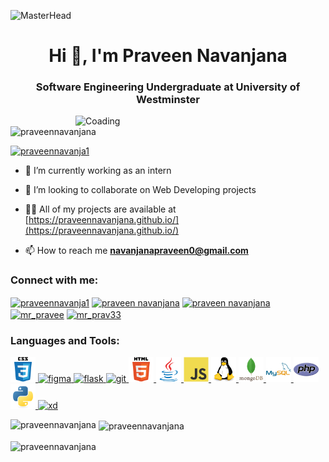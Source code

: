 ![MasterHead](![image](https://github.com/user-attachments/assets/325616f0-e0e1-433f-870c-799ca3ac7346)
)
<h1 align="center">Hi 👋, I'm Praveen Navanjana</h1>
<h3 align="center">Software Engineering Undergraduate at University of Westminster</h3>
<img align="right" alt=Coading width="400" src="https://cdn.filestackcontent.com/efbSR18hT5uRKuo0zoMA">

<p align="left"> <img src="https://komarev.com/ghpvc/?username=praveennavanjana&label=Profile%20views&color=0e75b6&style=flat" alt="praveennavanjana" /> </p>

<p align="left"> <a href="https://twitter.com/praveennavanja1" target="blank"><img src="https://img.shields.io/twitter/follow/praveennavanja1?logo=twitter&style=for-the-badge" alt="praveennavanja1" /></a> </p>

- 🔭 I’m currently working as an intern 

- 👯 I’m looking to collaborate on Web Developing projects 

- 👨‍💻 All of my projects are available at [https://praveennavanjana.github.io/](https://praveennavanjana.github.io/)

- 📫 How to reach me **navanjanapraveen0@gmail.com**

<h3 align="left">Connect with me:</h3>
<p align="left">
<a href="https://twitter.com/praveennavanja1" target="blank"><img align="center" src="https://raw.githubusercontent.com/rahuldkjain/github-profile-readme-generator/master/src/images/icons/Social/twitter.svg" alt="praveennavanja1" height="30" width="40" /></a>
<a href="https://linkedin.com/in/praveen navanjana" target="blank"><img align="center" src="https://raw.githubusercontent.com/rahuldkjain/github-profile-readme-generator/master/src/images/icons/Social/linked-in-alt.svg" alt="praveen navanjana" height="30" width="40" /></a>
<a href="https://fb.com/praveen navanjana" target="blank"><img align="center" src="https://raw.githubusercontent.com/rahuldkjain/github-profile-readme-generator/master/src/images/icons/Social/facebook.svg" alt="praveen navanjana" height="30" width="40" /></a>
<a href="https://instagram.com/mr_pravee" target="blank"><img align="center" src="https://raw.githubusercontent.com/rahuldkjain/github-profile-readme-generator/master/src/images/icons/Social/instagram.svg" alt="mr_pravee" height="30" width="40" /></a>
<a href="https://discord.gg/mr_prav33" target="blank"><img align="center" src="https://raw.githubusercontent.com/rahuldkjain/github-profile-readme-generator/master/src/images/icons/Social/discord.svg" alt="mr_prav33" height="30" width="40" /></a>
</p>

<h3 align="left">Languages and Tools:</h3>
<p align="left"> <a href="https://www.w3schools.com/css/" target="_blank" rel="noreferrer"> <img src="https://raw.githubusercontent.com/devicons/devicon/master/icons/css3/css3-original-wordmark.svg" alt="css3" width="40" height="40"/> </a> <a href="https://www.figma.com/" target="_blank" rel="noreferrer"> <img src="https://www.vectorlogo.zone/logos/figma/figma-icon.svg" alt="figma" width="40" height="40"/> </a> <a href="https://flask.palletsprojects.com/" target="_blank" rel="noreferrer"> <img src="https://www.vectorlogo.zone/logos/pocoo_flask/pocoo_flask-icon.svg" alt="flask" width="40" height="40"/> </a> <a href="https://git-scm.com/" target="_blank" rel="noreferrer"> <img src="https://www.vectorlogo.zone/logos/git-scm/git-scm-icon.svg" alt="git" width="40" height="40"/> </a> <a href="https://www.w3.org/html/" target="_blank" rel="noreferrer"> <img src="https://raw.githubusercontent.com/devicons/devicon/master/icons/html5/html5-original-wordmark.svg" alt="html5" width="40" height="40"/> </a> <a href="https://www.java.com" target="_blank" rel="noreferrer"> <img src="https://raw.githubusercontent.com/devicons/devicon/master/icons/java/java-original.svg" alt="java" width="40" height="40"/> </a> <a href="https://developer.mozilla.org/en-US/docs/Web/JavaScript" target="_blank" rel="noreferrer"> <img src="https://raw.githubusercontent.com/devicons/devicon/master/icons/javascript/javascript-original.svg" alt="javascript" width="40" height="40"/> </a> <a href="https://www.linux.org/" target="_blank" rel="noreferrer"> <img src="https://raw.githubusercontent.com/devicons/devicon/master/icons/linux/linux-original.svg" alt="linux" width="40" height="40"/> </a> <a href="https://www.mongodb.com/" target="_blank" rel="noreferrer"> <img src="https://raw.githubusercontent.com/devicons/devicon/master/icons/mongodb/mongodb-original-wordmark.svg" alt="mongodb" width="40" height="40"/> </a> <a href="https://www.mysql.com/" target="_blank" rel="noreferrer"> <img src="https://raw.githubusercontent.com/devicons/devicon/master/icons/mysql/mysql-original-wordmark.svg" alt="mysql" width="40" height="40"/> </a> <a href="https://www.php.net" target="_blank" rel="noreferrer"> <img src="https://raw.githubusercontent.com/devicons/devicon/master/icons/php/php-original.svg" alt="php" width="40" height="40"/> </a> <a href="https://www.python.org" target="_blank" rel="noreferrer"> <img src="https://raw.githubusercontent.com/devicons/devicon/master/icons/python/python-original.svg" alt="python" width="40" height="40"/> </a> <a href="https://www.adobe.com/products/xd.html" target="_blank" rel="noreferrer"> <img src="https://cdn.worldvectorlogo.com/logos/adobe-xd.svg" alt="xd" width="40" height="40"/> </a> </p>

<p><img align="left" src="https://github-readme-stats.vercel.app/api/top-langs?username=praveennavanjana&show_icons=true&locale=en&layout=compact" alt="praveennavanjana" /></p>

<p>&nbsp;<img align="center" src="https://github-readme-stats.vercel.app/api?username=praveennavanjana&show_icons=true&locale=en" alt="praveennavanjana" /></p>

<p><img align="center" src="https://github-readme-streak-stats.herokuapp.com/?user=praveennavanjana&" alt="praveennavanjana" /></p>
